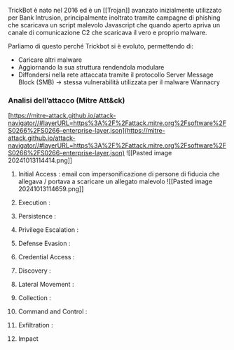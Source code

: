 TrickBot è nato nel 2016 ed è un [[Trojan]] avanzato inizialmente utilizzato per Bank Intrusion, principalmente inoltrato tramite campagne di phishing che scaricava un script malevolo Javascript che quando aperto apriva un canale di comunicazione C2 che scaricava il vero e proprio malware.

Parliamo di questo perché Trickbot si è evoluto, permettendo di:

- Caricare altri malware
- Aggiornando la sua struttura rendendola modulare
- Diffondersi nella rete attaccata tramite il protocollo Server Message Block (SMB) → stessa vulnerabilità utilizzata per il malware Wannacry

### Analisi dell’attacco (Mitre Att&ck)
    
[https://mitre-attack.github.io/attack-navigator//#layerURL=https%3A%2F%2Fattack.mitre.org%2Fsoftware%2FS0266%2FS0266-enterprise-layer.json](https://mitre-attack.github.io/attack-navigator//#layerURL=https%3A%2F%2Fattack.mitre.org%2Fsoftware%2FS0266%2FS0266-enterprise-layer.json)
![[Pasted image 20241013114414.png]]

1. Initial Access : email con impersonificazione di persone di fiducia che allegava / portava a scaricare un allegato malevolo
   ![[Pasted image 20241013114659.png]]
   
2. Execution : 
   
3. Persistence :
   
4. Privilege Escalation :
   
5. Defense Evasion :
   
6. Credential Access :
   
7. Discovery :
   
8. Lateral Movement :
   
9. Collection :
   
10. Command and Control :

11. Exfiltration :

12. Impact
